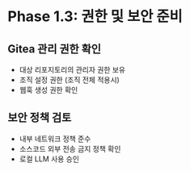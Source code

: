 # Phase 1.3: 권한 및 보안 준비

## Gitea 관리 권한 확인
- 대상 리포지토리의 관리자 권한 보유
- 조직 설정 권한 (조직 전체 적용시)
- 웹훅 생성 권한 확인

## 보안 정책 검토
- 내부 네트워크 정책 준수
- 소스코드 외부 전송 금지 정책 확인
- 로컬 LLM 사용 승인
